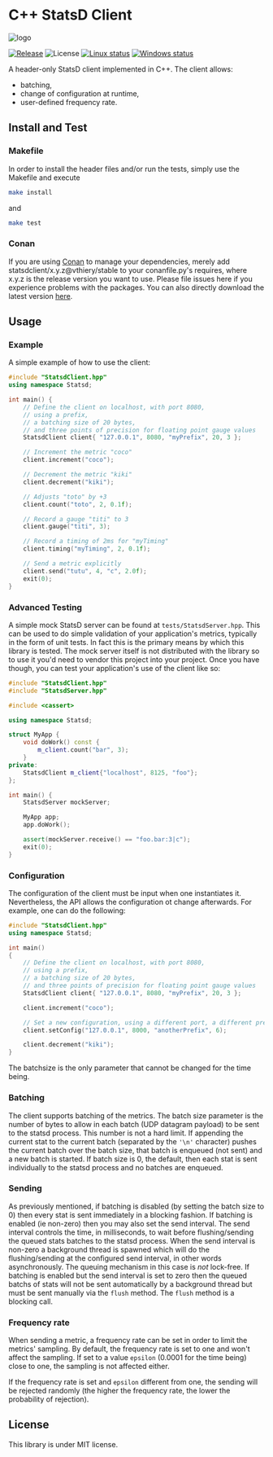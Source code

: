 # C++ StatsD Client

![logo](https://raw.githubusercontent.com/vthiery/cpp-statsd-client/master/images/logo.svg?sanitize=true)

[![Release](https://img.shields.io/github/release/vthiery/cpp-statsd-client.svg?style=for-the-badge)](https://github.com/vthiery/cpp-statsd-client/releases/latest)
![License](https://img.shields.io/github/license/vthiery/cpp-statsd-client?style=for-the-badge)
[![Linux status](https://img.shields.io/github/workflow/status/vthiery/cpp-statsd-client/Linux?label=Linux&style=for-the-badge)](https://github.com/vthiery/cpp-statsd-client/actions/workflows/linux.yml?query=branch%3Amaster++)
[![Windows status](https://img.shields.io/github/workflow/status/vthiery/cpp-statsd-client/Windows?label=Windows&style=for-the-badge)](https://github.com/vthiery/cpp-statsd-client/actions/workflows/windows.yml?query=branch%3Amaster++)

A header-only StatsD client implemented in C++.
The client allows:

- batching,
- change of configuration at runtime,
- user-defined frequency rate.

## Install and Test

### Makefile

In order to install the header files and/or run the tests, simply use the Makefile and execute

```sh
make install
```

and

```sh
make test
```

### Conan

If you are using [Conan](https://www.conan.io/) to manage your dependencies, merely add statsdclient/x.y.z@vthiery/stable to your conanfile.py's requires, where x.y.z is the release version you want to use. Please file issues here if you experience problems with the packages. You can also directly download the latest version [here](https://bintray.com/vthiery/conan-packages/statsdclient%3Avthiery/_latestVersion).

## Usage

### Example

A simple example of how to use the client:

```cpp
#include "StatsdClient.hpp"
using namespace Statsd;

int main() {
    // Define the client on localhost, with port 8080,
    // using a prefix,
    // a batching size of 20 bytes,
    // and three points of precision for floating point gauge values
    StatsdClient client{ "127.0.0.1", 8080, "myPrefix", 20, 3 };

    // Increment the metric "coco"
    client.increment("coco");

    // Decrement the metric "kiki"
    client.decrement("kiki");

    // Adjusts "toto" by +3
    client.count("toto", 2, 0.1f);

    // Record a gauge "titi" to 3
    client.gauge("titi", 3);

    // Record a timing of 2ms for "myTiming"
    client.timing("myTiming", 2, 0.1f);

    // Send a metric explicitly
    client.send("tutu", 4, "c", 2.0f);
    exit(0);
}
```

### Advanced Testing

A simple mock StatsD server can be found at `tests/StatsdServer.hpp`. This can be used to do simple validation of your application's metrics, typically in the form of unit tests. In fact this is the primary means by which this library is tested. The mock server itself is not distributed with the library so to use it you'd need to vendor this project into your project. Once you have though, you can test your application's use of the client like so:

```cpp
#include "StatsdClient.hpp"
#include "StatsdServer.hpp"

#include <cassert>

using namespace Statsd;

struct MyApp {
    void doWork() const {
        m_client.count("bar", 3);
    }
private:
    StatsdClient m_client{"localhost", 8125, "foo"};
};

int main() {
    StatsdServer mockServer;

    MyApp app;
    app.doWork();

    assert(mockServer.receive() == "foo.bar:3|c");
    exit(0);
}
```

### Configuration

The configuration of the client must be input when one instantiates it. Nevertheless, the API allows the configuration ot change afterwards. For example, one can do the following:

```cpp
#include "StatsdClient.hpp"
using namespace Statsd;

int main()
{
    // Define the client on localhost, with port 8080,
    // using a prefix,
    // a batching size of 20 bytes,
    // and three points of precision for floating point gauge values
    StatsdClient client{ "127.0.0.1", 8080, "myPrefix", 20, 3 };

    client.increment("coco");

    // Set a new configuration, using a different port, a different prefix, and more gauge precision
    client.setConfig("127.0.0.1", 8000, "anotherPrefix", 6);

    client.decrement("kiki");
}
```

The batchsize is the only parameter that cannot be changed for the time being.

### Batching

The client supports batching of the metrics. The batch size parameter is the number of bytes to allow in each batch (UDP datagram payload) to be sent to the statsd process. This number is not a hard limit. If appending the current stat to the current batch (separated by the `'\n'` character) pushes the current batch over the batch size, that batch is enqueued (not sent) and a new batch is started. If batch size is 0, the default, then each stat is sent individually to the statsd process and no batches are enqueued.

### Sending

As previously mentioned, if batching is disabled (by setting the batch size to 0) then every stat is sent immediately in a blocking fashion. If batching is enabled (ie non-zero) then you may also set the send interval. The send interval controls the time, in milliseconds, to wait before flushing/sending the queued stats batches to the statsd process. When the send interval is non-zero a background thread is spawned which will do the flushing/sending at the configured send interval, in other words asynchronously. The queuing mechanism in this case is *not* lock-free. If batching is enabled but the send interval is set to zero then the queued batchs of stats will not be sent automatically by a background thread but must be sent manually via the `flush` method. The `flush` method is a blocking call.


### Frequency rate

When sending a metric, a frequency rate can be set in order to limit the metrics' sampling. By default, the frequency rate is set to one and won't affect the sampling. If set to a value `epsilon` (0.0001 for the time being) close to one, the sampling is not affected either.

If the frequency rate is set and `epsilon` different from one, the sending will be rejected randomly (the higher the frequency rate, the lower the probability of rejection).

## License

This library is under MIT license.
